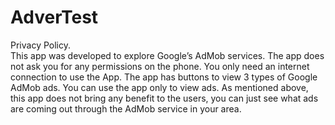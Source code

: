 # AdverTest
Privacy Policy.
<br/>
This app was developed to explore Google’s AdMob services.
The app does not ask you for any permissions on the phone.
You only need an internet connection to use the App.
The app has buttons to view 3 types of Google AdMob ads. You can use the app only to view ads.
As mentioned above, this app does not bring any benefit to the users, you can just see what ads are coming out through the AdMob service in your area.
